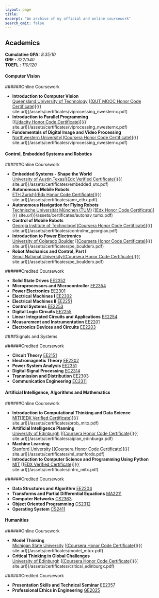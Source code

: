```yaml
---
layout: page
title: 
excerpt: "An archive of my official and online coursework"
search_omit: false
---
```

## Academics
**Cumulative GPA:** *8.35/10*<br/>
**GRE           :** *322/340*<br/>
**TOEFL         :** *110/120*<br/>

#### Computer Vision

######Online Coursework
* **Introduction to Computer Vision** <br /><u>Queensland University of Technology</u> [<u>(QUT MOOC Honor Code Certificate</u>)]({{ site.url}}/assets/certificates/viprocessing_nwesternx.pdf)
* **Introduction to Parallel Programming** <br />[(<u>Udacity Honor Code Certificate)</u>]({{ site.url}}/assets/certificates/viprocessing_nwesternx.pdf)
* **Fundementals of Digital Image and Video Processing** <br /><u>Northwestern University</u>[<u>(Coursera Honor Code Certificate)</u>]({{ site.url}}/assets/certificates/viprocessing_nwesternx.pdf) 

#### Control, Embedded Systems and Robotics

######Online Coursework
* **Embedded Systems - Shape the World** <br /> <u>University of Austin,Texas</u>[<u>(Edx Verified Certificate)</u>]({{ site.url}}/assets/certificates/embedded_utx.pdf)
* **Autonomous Mobile Robots**<br /> <u>ETH Zurich</u>[<u>(Edx Honor Code Certificate)</u>]({{ site.url}}/assets/certificates/amr_ethx.pdf)
* **Autonomous Navigation for Flying Robots**<br /><u>Technische Universität München (TUM)</u> [<u>(Edx Honor Code Certificate)</u>]({{ site.url}}/assets/certificates/autonav_tumx.pdf)
* **Control of Mobile Robots**  <br /><u>Georgia Institute of Technology</u>[<u>(Coursera Honor Code Certificate)</u>]({{ site.url}}/assets/certificates/controlmr_georgiax.pdf)
* **Introduction to Power Electronics** <br /><u>University of Colarado Boulder</u> [<u>(Coursera Honor Code Certificate)</u>]({{ site.url}}/assets/certificates/pe_boulderx.pdf)
* **Robot Mechanics and Control, Part I** <br /> <u>Seoul National University</u>[<u>(Coursera Honor Code Certificate)</u>]({{ site.url}}/assets/certificates/pe_boulderx.pdf)

######Credited Coursework
* **Solid State Drives** <u>EE2352</u>
* **Microprocessors and Microcontroller** <u>EE2354</u>
* **Power Electronics** <u>EE2301</u>
* **Electrical Machines I** <u>EE2302</u>
* **Electrical Machines II** <u>EE2251</u>
* **Control Systems** <u>EE2253</u>
* **Digital Logic Circuits** <u>EE2255</u>
* **Linear Integrated Circuits and Applications** <u>EE2254</u>
* **Measurement and Instrumentation** <u>EE2201</u>
* **Electronics Devices and Circuits** <u>EE2203</u>

####Signals and Systems

######Credited Coursework
* **Circuit Theory** <u>EE2151</u>
* **Electromagnetic Theory** <u>EE2202</u>
* **Power System Analysis** <u>EE2351</u>
* **Digital Signal Processing** <u>EC2314</u>
* **Tranmission and Distribution** <u>EE2303</u>
* **Communication Engineering** <u>EC2311</u>

#### Artificial Intelligence, Algorithms and Mathematics

######Online Coursework
* **Introduction to Computational Thinking and Data Science** <br /><u>MIT</u>[<u>(EDX Verified Certificate)</u>]({{ site.url}}/assets/certificates/prob_mitx.pdf)
* **Artificial Intelligence Planning** <br /><u>University of Edinburgh</u>  [<u>(Coursera Honor Code Certificate)</u>]({{ site.url}}/assets/certificates/aiplan_edinburgx.pdf)
* **Machine Learning** <br /><u>Stanford University</u> [<u>(Coursera Honor Code Certificate)</u>]({{ site.url}}/assets/certificates/ml_stanfordx.pdf)
* **Introduction to Computer Science and Programming Using Python** <br /><u>MIT</u> [<u>(EDX Verified Certificate)</u>]({{ site.url}}/assets/certificates/intro_mitx.pdf)

######Credited Coursework
* **Data Structures and Algorithm** <u>EE2204</u>
* **Transforms and Partial Differential Equations** <u>MA2211</u>
* **Computer Networks** <u>CS2363</u>
* **Object Oriented Programming** <u>CS2312</u>
* **Operating System** <u>CS2411</u>

#### Humanities

######Online Coursework
* **Model Thinking**  <br /><u>Michigan State University</u> [<u>(Coursera Honor Code Certificate)</u>]({{ site.url}}/assets/certificates/model_mtux.pdf)
* **Critical Thinking in Global Challenges**  <br /><u>University of Edinburgh</u> [<u>(Coursera Honor Code Certificate)</u>]({{ site.url}}/assets/certificates/critical_edinburgx.pdf)

######Credited Coursework
* **Presentation Skills and Technical Seminar** <u>EE2357</u>
* **Professional Ethics in Engineering** <u>GE2025</u>
